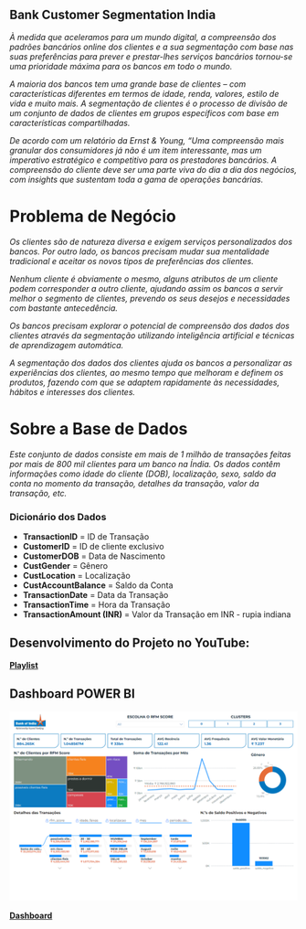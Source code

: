 ## Bank Customer Segmentation India

*À medida que aceleramos para um mundo digital, a compreensão dos padrões bancários online dos clientes e a sua segmentação com base nas suas preferências para prever e prestar-lhes serviços bancários tornou-se uma prioridade máxima para os bancos em todo o mundo.*

*A maioria dos bancos tem uma grande base de clientes – com características diferentes em termos de idade, renda, valores, estilo de vida e muito mais. A segmentação de clientes é o processo de divisão de um conjunto de dados de clientes em grupos específicos com base em características compartilhadas.*

*De acordo com um relatório da Ernst & Young, “Uma compreensão mais granular dos consumidores já não é um item interessante, mas um imperativo estratégico e competitivo para os prestadores bancários. A compreensão do cliente deve ser uma parte viva do dia a dia dos negócios, com insights que sustentam toda a gama de operações bancárias.*

# Problema de Negócio

*Os clientes são de natureza diversa e exigem serviços personalizados dos bancos. Por outro lado, os bancos precisam mudar sua mentalidade tradicional e aceitar os novos tipos de preferências dos clientes.*

*Nenhum cliente é obviamente o mesmo, alguns atributos de um cliente podem corresponder a outro cliente, ajudando assim os bancos a servir melhor o segmento de clientes, prevendo os seus desejos e necessidades com bastante antecedência.*

*Os bancos precisam explorar o potencial de compreensão dos dados dos clientes através da segmentação utilizando inteligência artificial e técnicas de aprendizagem automática.*

*A segmentação dos dados dos clientes ajuda os bancos a personalizar as experiências dos clientes, ao mesmo tempo que melhoram e definem os produtos, fazendo com que se adaptem rapidamente às necessidades, hábitos e interesses dos 
clientes.*

# Sobre a Base de Dados

*Este conjunto de dados consiste em mais de 1 milhão de transações feitas por mais de 800 mil clientes para um banco na Índia. Os dados contêm informações como idade do cliente (DOB), localização, sexo, saldo da conta no momento da transação, detalhes da transação, valor da transação, etc.*

### Dicionário dos Dados

- __TransactionID__ = ID de Transação
- __CustomerID__ = ID de cliente exclusivo
- __CustomerDOB__ = Data de Nascimento
- __CustGender__ = Gênero
- __CustLocation__ = Localização
- __CustAccountBalance__ = Saldo da Conta
- __TransactionDate__ = Data da Transação
- __TransactionTime__ = Hora da Transação
- __TransactionAmount (INR)__ = Valor da Transação em INR - rupia indiana

## Desenvolvimento do Projeto no YouTube:
[**Playlist**](https://youtube.com/playlist?list=PL8FkLNPUsnqh6zspdcv849vl2LqSrr9VC&si=vOFXT38xQFbhNJds)

## Dashboard POWER BI
[<img src="/images/powerbi.png">](https://app.powerbi.com/view?r=eyJrIjoiMWJlYWViNmEtMjc4MC00YzZmLWIyNWYtMTdiMzI4NjM2ZDNhIiwidCI6IjZjY2E5MGExLTkzYTAtNDNlYS05YTA0LTZjZDU3MmFiZjlmMCJ9)

[**Dashboard**](https://app.powerbi.com/view?r=eyJrIjoiMWJlYWViNmEtMjc4MC00YzZmLWIyNWYtMTdiMzI4NjM2ZDNhIiwidCI6IjZjY2E5MGExLTkzYTAtNDNlYS05YTA0LTZjZDU3MmFiZjlmMCJ9)
